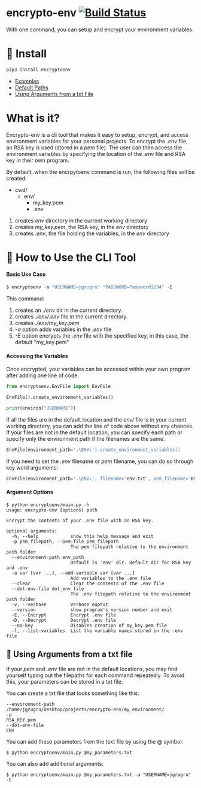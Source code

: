 # encrypto-env [![Build Status](https://travis-ci.com/jgrugru/encrypto-env.svg?branch=main)](https://travis-ci.com/jgrugru/encrypto-env)
With one command, you can setup and encrypt your environment variables. 

# :pill: Install
```python
pip3 install encryptoenv
```

 * [Examples](https://github.com/jgrugru/encrypto-env#hamburger-examples)
 * [Default Paths](https://github.com/jgrugru/encrypto-env#open_file_folder-default-paths)
 * [Using Arguments from a txt File](https://github.com/jgrugru/encrypto-env#open_file_folder-default-paths)

# What is it?
Encrypto-env is a cli tool that makes it easy to setup, encrypt, and access environment variables
for your personal projects. To encrypt the *.env* file, an RSA key is used (stored in a pem file).
The user can then access the environment variables by specifying the location
of the _.env_ file and RSA key in their own program.

By default, when the encrpytoenv command is run, the following files will be created:

 * cwd/
   * env/
     * my_key.pem
     * .env

 1. creates *env* directory in the current working directory 
 2. creates *my_key.pem*, the RSA key, in the _env_ directory
 3. creates *.env*, the file holding the variables, in the _env_ directory

# :hamburger: How to Use the CLI Tool

#### Basic Use Case
```python
$ encryptoenv -a "USERNAME=jgrugru" "PASSWORD=Password1234" -E
```
This command:
1. creates an _./env_ dir in the current directory.
2. creates _./env/.env_ file in the current directory.
3. creates *./env/my_key.pem*
4. *-a* option adds variables in the *.env* file
5. *-E* option encrypts the *.env* file with the specified key, in this case, the default "my_key.pem"

#### Accessing the Variables
Once encrypted, your variables can be accessed within your own program after adding
one line of code. 
```python
from encryptoenv.EnvFile import EnvFile

EnvFile().create_environment_variables()

print(environ["USERNAME"])
```
If all the files are in the default location and the _env/_ file is in your current
working directory, you can add the line of code above without any chances. If your
files are not in the default location, you can specify each path or specify
only the environment path if the filenames are the same.
```python
EnvFile(environment_path='.\ENV\').create_environment_variables()
```
If you need to set the _.env_ filename or _pem_ filename, you can do so through key word arguments:
```python
EnvFile(environment_path='.\ENV\', filename='env.txt', pem_filename='RSA_KEY.pem').create_environment_variables()
```


#### Argument Options
```
$ python encryptoenv/main.py -h
usage: encrypto-env [options] path

Encrypt the contents of your .env file with an RSA key.

optional arguments:
  -h, --help            show this help message and exit
  -p pem_filepath, --pem-file pem_filepath
                        The pem filepath relative to the environment path folder
  --environment-path env_path
                        Default is 'env' dir. Default dir for RSA key and .env
  -a var [var ...], --add-variable var [var ...]
                        Add variables to the .env file
  --clear               Clear the contents of the .env file
  --dot-env-file dot_env_file
                        The .env filepath relative to the environment path folder
  -v, --verbose         Verbose ouptut
  --version             show program's version number and exit
  -E, --Encrypt         Encrypt .env file
  -D, --Decrypt         Decrypt .env file
  --no-key              Disables creation of my_key.pem file
  -l, --list-variables  List the variable names stored in the .env file
```


## :pushpin: Using Arguments from a txt file

If your _pem_ and _.env_ file are not in the default locations, you may find yourself
typing out the filepaths for each command repeatedly.
To avoid this, your parameters can be stored in a txt file.

You can create a txt file that looks something like this:
```
--environment-path
/home/jgrugru/Desktop/projects/encrypto-env/my_environment/
-p
RSA_KEY.pem
--dot-env-file
ENV
```

You can add these parameters from the text file by using the @ symbol:
```
$ python encryptoenv/main.py @my_parameters.txt
```

You can also add additional arguments:
```
$ python encryptoenv/main.py @my_parameters.txt -a "USERNAME=jgrugru" -E
```
